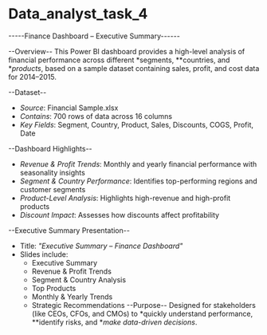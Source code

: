 # Data_analyst_task_4

-----Finance Dashboard – Executive Summary------

--Overview--
This Power BI dashboard provides a high-level analysis of financial performance across different *segments, **countries, and **products*, based on a sample dataset containing sales, profit, and cost data for 2014–2015.

--Dataset--
- *Source*: Financial Sample.xlsx
- *Contains*: 700 rows of data across 16 columns
- *Key Fields*: Segment, Country, Product, Sales, Discounts, COGS, Profit, Date

--Dashboard Highlights--
- *Revenue & Profit Trends*: Monthly and yearly financial performance with seasonality insights
- *Segment & Country Performance*: Identifies top-performing regions and customer segments
- *Product-Level Analysis*: Highlights high-revenue and high-profit products
- *Discount Impact*: Assesses how discounts affect profitability


--Executive Summary Presentation--

- Title: *"Executive Summary – Finance Dashboard"*
- Slides include:
  - Executive Summary
  - Revenue & Profit Trends
  - Segment & Country Analysis
  - Top Products
  - Monthly & Yearly Trends
  - Strategic Recommendations
--Purpose--
Designed for stakeholders (like CEOs, CFOs, and CMOs) to *quickly understand performance, **identify risks, and **make data-driven decisions*.
